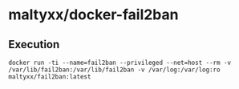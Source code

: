 # maltyxx/docker-fail2ban

## Execution

```
docker run -ti --name=fail2ban --privileged --net=host --rm -v /var/lib/fail2ban:/var/lib/fail2ban -v /var/log:/var/log:ro maltyxx/fail2ban:latest
```
